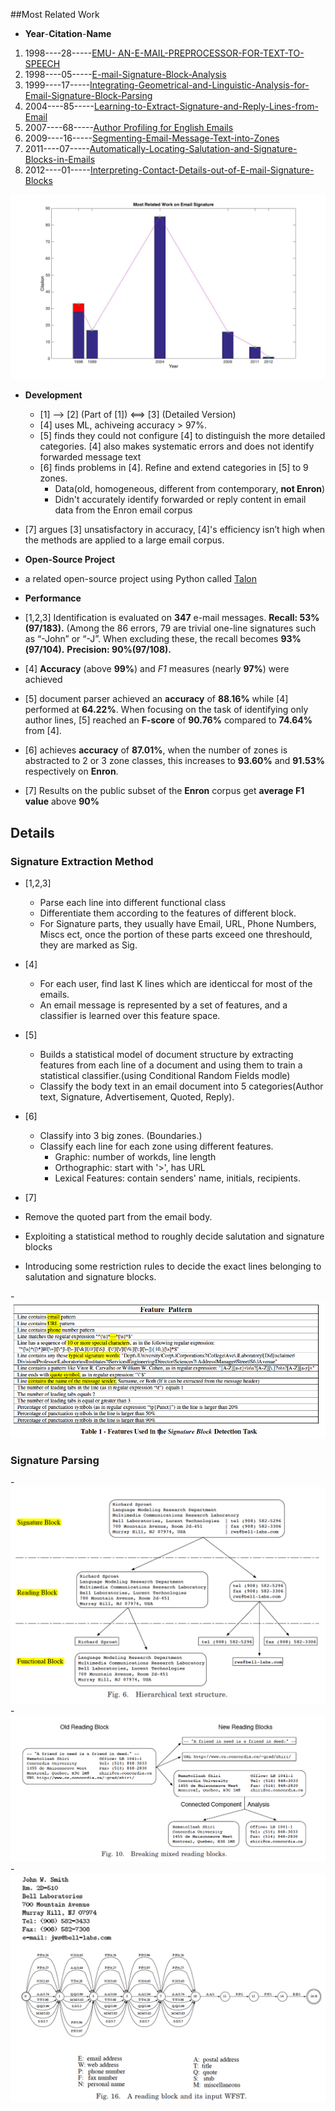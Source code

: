 ##Most Related Work 
 - **Year**-**Citation**-**Name**

1. 1998----28-----[EMU- AN-E-MAIL-PREPROCESSOR-FOR-TEXT-TO-SPEECH](http://ieeexplore.ieee.org/xpls/abs_all.jsp?arnumber=738941)
2. 1998----05-----[E-mail-Signature-Block-Analysis](http://ieeexplore.ieee.org/xpls/abs_all.jsp?arnumber=711900)
3. 1999----17-----[Integrating-Geometrical-and-Linguistic-Analysis-for-Email-Signature-Block-Parsing](http://dl.acm.org/citation.cfm?id=326442)
4. 2004----85-----[Learning-to-Extract-Signature-and-Reply-Lines-from-Email](http://www.cs.cmu.edu/~wcohen/postscript/email-2004.pdf)
5. 2007----68-----[Author Profiling for English Emails](http://hum.csse.unimelb.edu.au/pacling2007/pdf/PACLING200730.pdf)
6. 2009----16-----[Segmenting-Email-Message-Text-into-Zones](http://dl.acm.org/citation.cfm?id=1699632)
7. 2011----07-----[Automatically-Locating-Salutation-and-Signature-Blocks-in-Emails](http://ieeexplore.ieee.org/xpls/abs_all.jsp?arnumber=6019891&tag=1)
8. 2012----01-----[Interpreting-Contact-Details-out-of-E-mail-Signature-Blocks](http://dl.acm.org/citation.cfm?id=2188211)

![citation map](citation%20within%20years.jpg)

- **Development**
  - [1] --> [2] (Part of [1]) <==> [3] (Detailed Version)
  - [4] uses ML, achiveing accuracy > 97%.
  - [5] finds they could not configure [4] to distinguish the more detailed categories. [4] also makes systematic errors and does not identify forwarded message text
  - [6] finds problems in [4]. Refine and extend categories in [5] to 9 zones. 
    - Data(old, homogeneous, different from contemporary, **not Enron**)
    - Didn't accurately identify forwarded or reply content in email data from the
Enron email corpus
 - [7] argues [3] unsatisfactory in accuracy, [4]'s  efficiency isn’t high when the methods are applied to a large email corpus.


- **Open-Source Project**
 - a related open-source project using Python called [Talon](https://github.com/mailgun/talon)

- **Performance**
 - [1,2,3] Identification is evaluated on __347__ e-mail messages. 
__Recall: 53% (97/183).__ (Among the 86 errors, 79 are trivial one-line signatures such as “-John” or “-J”. When excluding these, the recall becomes __93%(97/104).__ 
__Precision: 90%(97/108).__
 - [4] __Accuracy__ (above __99%__) and _F1_ measures (nearly __97%__) were achieved
 - [5] document parser achieved an **accuracy** of **88.16%** while [4] performed at **64.22%**. When focusing on the task of identifying only author lines, [5] reached an **F-score** of **90.76%** compared to **74.64%** from [4].
 - [6] achieves **accuracy** of **87.01%**, when the number of zones is abstracted to 2 or 3 zone classes, this increases to **93.60%** and **91.53%** respectively on **Enron**.
 - [7] Results on the public subset of the **Enron** corpus get **average F1 value** above **90%**


## Details
### Signature Extraction Method
- [1,2,3] 
  - Parse each line into different functional class
  - Differentiate them according to the features of different block. 
  - For Signature parts, they usually have Email, URL, Phone Numbers, Miscs ect, once the portion of these parts exceed one threshould, they are marked as Sig.

- [4] 
  - For each user, find last K lines which are identiccal for most of the emails.
  - An email message is represented by a set of features, and a classifier is
learned over this feature space.

- [5]
  - Builds a statistical model of document structure by extracting features from each line of a document and using them to train a statistical classifier.(using Conditional Random Fields modle)
  - Classify the body text in an email document into 5 categories(Author text, Signature, Advertisement, Quoted, Reply).

- [6] 
  - Classify into 3 big zones. (Boundaries.)
  - Classify each line for each zone using different features. 
    - Graphic: number of workds, line length
    - Orthographic: start with '>', has URL
    - Lexical Features: contain senders' name, initials, recipients.
- [7]
 -  Remove the quoted part from the email body. 
 -  Exploiting a statistical method to roughly decide salutation and signature blocks
 -  Introducing some restriction rules to decide the exact lines belonging to salutation and signature blocks.



-![Screen Shot 2016-01-27 at 2.04.43 PM.png](img/D1B45FA00952AD4130BB007FA37FF4B9.png)

### Signature Parsing 
 -![Screen Shot 2016-01-27 at 2.10.43 PM.png](img/FC88982F824B284519BC6823D6350779.png)		 
 -![Screen Shot 2016-01-27 at 2.11.13 PM.png](img/C976B739B1EE572FD3192CD10D1F51B3.png)		
 -![Screen Shot 2016-01-27 at 2.13.58 PM.png](img/0C7A39A738C45F6380F11D30493DF6F1.png)





